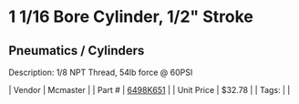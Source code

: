# 1 1/16 Bore Cylinder, 1/2" Stroke
## Pneumatics / Cylinders
Description: 	1/8 NPT Thread, 54lb force @ 60PSI 

| Vendor | Mcmaster | 
| Part # | [6498K651](https://www.mcmaster.com/#6498K651) | 
| Unit Price | $32.78 | 
| Tags: |  | 

